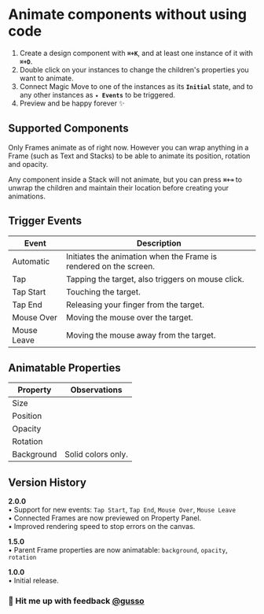 # Animate components without using code

1. Create a design component with **`⌘+K`**, and at least one instance of it with **`⌘+D`**.
2. Double click on your instances to change the children's properties you want to animate.
3. Connect Magic Move to one of the instances as its **`Initial`** state, and to any other instances as **`✦︎ Events`** to be triggered.
4. Preview and be happy forever ✨

## Supported Components

Only Frames animate as of right now. However you can wrap anything in a Frame (such as Text and Stacks) to be able to animate its position, rotation and opacity.

Any component inside a Stack will not animate, but you can press **`⌘+⌫`** to unwrap the children and maintain their location before creating your animations.

## Trigger Events

| Event       | Description                                                       |
| ----------- | ----------------------------------------------------------------- |
| Automatic   | Initiates the animation when the Frame is rendered on the screen. |
| Tap         | Tapping the target, also triggers on mouse click.                 |
| Tap Start   | Touching the target.                                              |
| Tap End     | Releasing your finger from the target.                            |
| Mouse Over  | Moving the mouse over the target.                                 |
| Mouse Leave | Moving the mouse away from the target.                            |

## Animatable Properties

| Property   | Observations       |
| ---------- | ------------------ |
| Size       |                    |
| Position   |                    |
| Opacity    |                    |
| Rotation   |                    |
| Background | Solid colors only. |

## Version History

**2.0.0**  
• Support for new events: `Tap Start`, `Tap End`, `Mouse Over`, `Mouse Leave`  
• Connected Frames are now previewed on Property Panel.  
• Improved rendering speed to stop errors on the canvas.

**1.5.0**  
• Parent Frame properties are now animatable: `background`, `opacity`, `rotation`

**1.0.0**  
• Initial release.

### 💬 Hit me up with feedback [@gusso](https://twitter.com/gusso)
